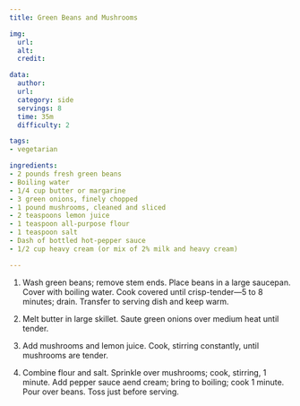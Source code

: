 ```yaml
---
title: Green Beans and Mushrooms

img:
  url: 
  alt: 
  credit: 

data:
  author: 
  url: 
  category: side
  servings: 8
  time: 35m
  difficulty: 2

tags:
- vegetarian

ingredients:
- 2 pounds fresh green beans
- Boiling water
- 1/4 cup butter or margarine
- 3 green onions, finely chopped
- 1 pound mushrooms, cleaned and sliced
- 2 teaspoons lemon juice
- 1 teaspoon all-purpose flour
- 1 teaspoon salt
- Dash of bottled hot-pepper sauce
- 1/2 cup heavy cream (or mix of 2% milk and heavy cream)

---
```


1. Wash green beans; remove stem ends. Place beans in a large saucepan. Cover with boiling water. Cook covered until crisp-tender—5 to 8 minutes; drain. Transfer to serving dish and keep warm.

2. Melt butter in large skillet. Saute green onions over medium heat until tender.

3. Add mushrooms and lemon juice. Cook, stirring constantly, until mushrooms are tender.

4. Combine flour and salt. Sprinkle over mushrooms; cook, stirring, 1 minute. Add pepper sauce aend cream; bring to boiling; cook 1 minute. Pour over beans. Toss just before serving.